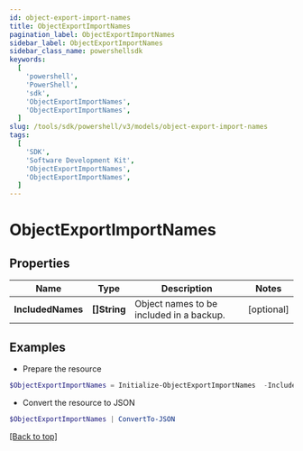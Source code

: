 ```yaml
---
id: object-export-import-names
title: ObjectExportImportNames
pagination_label: ObjectExportImportNames
sidebar_label: ObjectExportImportNames
sidebar_class_name: powershellsdk
keywords:
  [
    'powershell',
    'PowerShell',
    'sdk',
    'ObjectExportImportNames',
    'ObjectExportImportNames',
  ]
slug: /tools/sdk/powershell/v3/models/object-export-import-names
tags:
  [
    'SDK',
    'Software Development Kit',
    'ObjectExportImportNames',
    'ObjectExportImportNames',
  ]
---
```


# ObjectExportImportNames

## Properties

| Name | Type | Description | Notes |
| --- | --- | --- | --- |
| **IncludedNames** | **[]String** | Object names to be included in a backup. | [optional] |

## Examples

- Prepare the resource

```powershell
$ObjectExportImportNames = Initialize-ObjectExportImportNames  -IncludedNames null
```

- Convert the resource to JSON

```powershell
$ObjectExportImportNames | ConvertTo-JSON
```

[[Back to top]](#)
